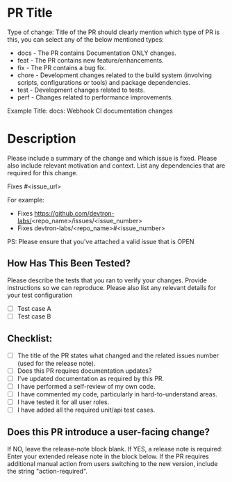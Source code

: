 # PR Title
Type of change: Title of the PR should clearly mention which type of PR is this, you can select any of the below mentioned types:

- docs - The PR contains Documentation ONLY changes. 
- feat - The PR contains new feature/enhancements.
- fix - The PR contains a bug fix.
- chore - Development changes related to the build system (involving scripts, configurations or tools) and package dependencies.
- test - Development changes related to tests.
- perf - Changes related to performance improvements.

Example Title: 
docs: Webhook CI documentation changes

# Description
Please include a summary of the change and which issue is fixed. Please also include relevant motivation and context. List any dependencies that are required for this change.

Fixes #<issue_url>

For example:
* Fixes https://github.com/devtron-labs/<repo_name>/issues/<issue_number>
* Fixes devtron-labs/<repo_name>#<issue_number>

PS: Please ensure that you've attached a valid issue that is OPEN

## How Has This Been Tested?
Please describe the tests that you ran to verify your changes. Provide instructions so we can reproduce. Please also list any relevant details for your test configuration

- [ ] Test case A
- [ ] Test case B

## Checklist:

* [ ] The title of the PR states what changed and the related issues number (used for the release note).
* [ ] Does this PR requires documentation updates?
* [ ] I've updated documentation as required by this PR.
* [ ] I have performed a self-review of my own code.
* [ ] I have commented my code, particularly in hard-to-understand areas.
* [ ] I have tested it for all user roles.
* [ ] I have added all the required unit/api test cases.

## Does this PR introduce a user-facing change?
If NO, leave the release-note block blank.
If YES, a release note is required:
Enter your extended release note in the block below. If the PR requires additional manual action from users switching to the new version, include the string "action-required".

```release-note

```

